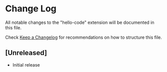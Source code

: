 # Change Log

All notable changes to the "hello-code" extension will be documented in this file.

Check [Keep a Changelog](http://keepachangelog.com/) for recommendations on how to structure this file.

## [Unreleased]

- Initial release